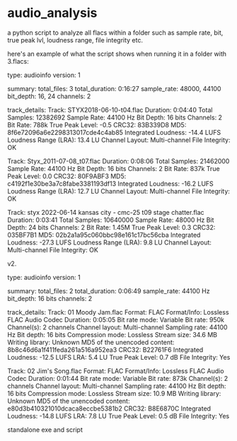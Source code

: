 # audio_analysis
a python script to analyze all flacs within a folder such as sample rate, bit, true peak lvl, loudness range, file integrity etc.

here's an example of what the script shows when running it in a folder with 3.flacs:


type: audioinfo
version: 1

summary:
  total_files: 3
  total_duration: 0:16:27
  sample_rate: 48000, 44100
  bit_depth: 16, 24
  channels: 2

track_details:
Track: STYX2018-06-10-t04.flac
  Duration: 0:04:40
  Total Samples: 12382692
  Sample Rate: 44100 Hz
  Bit Depth: 16 bits
  Channels: 2
  Bit Rate: 788k
  True Peak Level: -0.5
  CRC32: 83B339D8
  MD5: 8f6e72096a6e2298313017cde4c4ab85
  Integrated Loudness: -14.4 LUFS
  Loudness Range (LRA): 13.4 LU
  Channel Layout: Multi-channel
  File Integrity: OK

Track: Styx_2011-07-08_t07.flac
  Duration: 0:08:06
  Total Samples: 21462000
  Sample Rate: 44100 Hz
  Bit Depth: 16 bits
  Channels: 2
  Bit Rate: 837k
  True Peak Level: 0.0
  CRC32: 80F9ABF3
  MD5: c4192f1e30be3a7c8fabe3381193df13
  Integrated Loudness: -16.2 LUFS
  Loudness Range (LRA): 12.7 LU
  Channel Layout: Multi-channel
  File Integrity: OK

Track: styx 2022-06-14 kansas city - cmc-25 t09 stage chatter.flac
  Duration: 0:03:41
  Total Samples: 10640000
  Sample Rate: 48000 Hz
  Bit Depth: 24 bits
  Channels: 2
  Bit Rate: 1.45M
  True Peak Level: 0.3
  CRC32: 035BF7B1
  MD5: 02b2a1a95c060bbc98e161c17bc56cba
  Integrated Loudness: -27.3 LUFS
  Loudness Range (LRA): 9.8 LU
  Channel Layout: Multi-channel
  File Integrity: OK




v2.

type: audioinfo
version: 1

summary:
  total_files: 2
  total_duration: 0:06:49
  sample_rate: 44100 Hz
  bit_depth: 16 bits
  channels: 2

track_details:
Track: 01 Moody Jam.flac
  Format: FLAC
  Format/Info: Lossless FLAC Audio Codec
  Duration: 0:05:05
  Bit rate mode: Variable
  Bit rate: 950k
  Channel(s): 2 channels
  Channel layout: Multi-channel
  Sampling rate: 44100 Hz
  Bit depth: 16 bits
  Compression mode: Lossless
  Stream size: 34.6 MB
  Writing library: Unknown
  MD5 of the unencoded content: 8b8c46d6a1f411feda261a516a952ea3
  CRC32: B22761F6
  Integrated Loudness: -12.5 LUFS
  LRA: 5.4 LU
  True Peak Level: 0.7 dB
  File Integrity: Yes

Track: 02 Jim's Song.flac
  Format: FLAC
  Format/Info: Lossless FLAC Audio Codec
  Duration: 0:01:44
  Bit rate mode: Variable
  Bit rate: 873k
  Channel(s): 2 channels
  Channel layout: Multi-channel
  Sampling rate: 44100 Hz
  Bit depth: 16 bits
  Compression mode: Lossless
  Stream size: 10.9 MB
  Writing library: Unknown
  MD5 of the unencoded content: e80d3b410321010dcaca8eccbe5381b2
  CRC32: B8E6870C
  Integrated Loudness: -14.8 LUFS
  LRA: 7.8 LU
  True Peak Level: 0.5 dB
  File Integrity: Yes


standalone exe and script 

